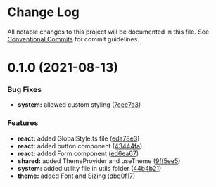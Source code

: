 # Change Log

All notable changes to this project will be documented in this file.
See [Conventional Commits](https://conventionalcommits.org) for commit guidelines.

# 0.1.0 (2021-08-13)

### Bug Fixes

- **system:** allowed custom styling ([7cee7a3](https://github.com/renli-tech/Beyond/commit/7cee7a3519b1cbf533684205218fccfb6c9a0eea))

### Features

- **react:** added GlobalStyle.ts file ([eda78e3](https://github.com/renli-tech/Beyond/commit/eda78e3bb5479c67ddfcbd086dc079ff15b7a311))
- **react:** added button component ([43444fa](https://github.com/renli-tech/Beyond/commit/43444faecc6313c988d35e3004e7b2a0489b46a5))
- **react:** added Form component ([ed6ea67](https://github.com/renli-tech/Beyond/commit/ed6ea67db90180a3cf13f7e99aa980e47cdce5cf))
- **shared:** added ThemeProvider and useTheme ([9ff5ee5](https://github.com/renli-tech/Beyond/commit/9ff5ee5161cd1eeec3ee92a76a63c22d644af2f3))
- **system:** added utility file in utils folder ([44b4b21](https://github.com/renli-tech/Beyond/commit/44b4b21db739863cfa4257502c21f50a57852336))
- **theme:** added Font and Sizing ([dbd0f17](https://github.com/renli-tech/Beyond/commit/dbd0f17a1d6563c1dd5243dd765ed94cb121529c))
